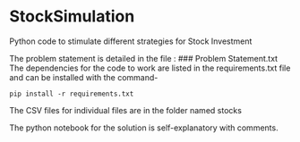 # StockSimulation
Python code to stimulate different strategies for Stock Investment

The problem statement is detailed in the file : ### Problem Statement.txt
The dependencies for the code to work are listed in the requirements.txt file and can be installed with the command-

	pip install -r requirements.txt

The CSV files for individual files are in the folder named stocks

The python notebook for the solution is self-explanatory with comments.
